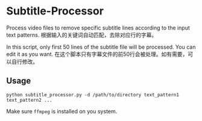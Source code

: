 # Subtitle-Processor
Process video files to remove specific subtitle lines according to the input text patterns.
根据输入的关键词自动匹配，去除对应行的字幕。

In this script, only first 50 lines of the subtitle file will be processed. You can edit it as you want.
在这个脚本只有字幕文件的前50行会被处理。如有需要，可以自行修改。

## Usage
```
python subtitle_processor.py -d /path/to/directory text_pattern1 text_pattern2 ... 
```

Make sure `ffmpeg` is installed on you system.
